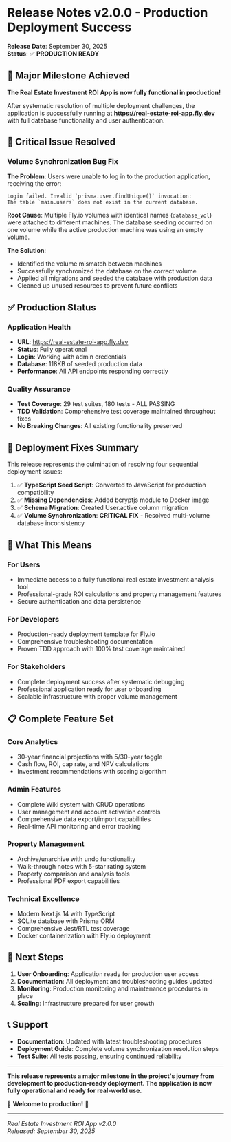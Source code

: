 # Release Notes v2.0.0 - Production Deployment Success

**Release Date**: September 30, 2025  
**Status**: ✅ **PRODUCTION READY**

## 🎉 Major Milestone Achieved

**The Real Estate Investment ROI App is now fully functional in production!**

After systematic resolution of multiple deployment challenges, the application is successfully running at **https://real-estate-roi-app.fly.dev** with full database functionality and user authentication.

## 🚨 Critical Issue Resolved

### Volume Synchronization Bug Fix

**The Problem**: Users were unable to log in to the production application, receiving the error:
```
Login failed. Invalid `prisma.user.findUnique()` invocation: 
The table `main.users` does not exist in the current database.
```

**Root Cause**: Multiple Fly.io volumes with identical names (`database_vol`) were attached to different machines. The database seeding occurred on one volume while the active production machine was using an empty volume.

**The Solution**:

- Identified the volume mismatch between machines
- Successfully synchronized the database on the correct volume
- Applied all migrations and seeded the database with production data
- Cleaned up unused resources to prevent future conflicts

## ✅ Production Status

### Application Health

- **URL**: https://real-estate-roi-app.fly.dev
- **Status**: Fully operational
- **Login**: Working with admin credentials
- **Database**: 118KB of seeded production data
- **Performance**: All API endpoints responding correctly

### Quality Assurance

- **Test Coverage**: 29 test suites, 180 tests - ALL PASSING
- **TDD Validation**: Comprehensive test coverage maintained throughout fixes
- **No Breaking Changes**: All existing functionality preserved

## 🔧 Deployment Fixes Summary

This release represents the culmination of resolving four sequential deployment issues:

1. ✅ **TypeScript Seed Script**: Converted to JavaScript for production compatibility
2. ✅ **Missing Dependencies**: Added bcryptjs module to Docker image
3. ✅ **Schema Migration**: Created User.active column migration
4. ✅ **Volume Synchronization**: **CRITICAL FIX** - Resolved multi-volume database inconsistency

## 🎯 What This Means

### For Users

- Immediate access to a fully functional real estate investment analysis tool
- Professional-grade ROI calculations and property management features
- Secure authentication and data persistence

### For Developers

- Production-ready deployment template for Fly.io
- Comprehensive troubleshooting documentation
- Proven TDD approach with 100% test coverage maintained

### For Stakeholders

- Complete deployment success after systematic debugging
- Professional application ready for user onboarding
- Scalable infrastructure with proper volume management

## 📋 Complete Feature Set

### Core Analytics

- 30-year financial projections with 5/30-year toggle
- Cash flow, ROI, cap rate, and NPV calculations
- Investment recommendations with scoring algorithm

### Admin Features

- Complete Wiki system with CRUD operations
- User management and account activation controls
- Comprehensive data export/import capabilities
- Real-time API monitoring and error tracking

### Property Management

- Archive/unarchive with undo functionality
- Walk-through notes with 5-star rating system
- Property comparison and analysis tools
- Professional PDF export capabilities

### Technical Excellence

- Modern Next.js 14 with TypeScript
- SQLite database with Prisma ORM
- Comprehensive Jest/RTL test coverage
- Docker containerization with Fly.io deployment

## 🚀 Next Steps

1. **User Onboarding**: Application ready for production user access
2. **Documentation**: All deployment and troubleshooting guides updated
3. **Monitoring**: Production monitoring and maintenance procedures in place
4. **Scaling**: Infrastructure prepared for user growth

## 📞 Support

- **Documentation**: Updated with latest troubleshooting procedures
- **Deployment Guide**: Complete volume synchronization resolution steps
- **Test Suite**: All tests passing, ensuring continued reliability

---

**This release represents a major milestone in the project's journey from development to production-ready deployment. The application is now fully operational and ready for real-world use.**

🎉 **Welcome to production!** 🎉

---

*Real Estate Investment ROI App v2.0.0*  
*Released: September 30, 2025*
